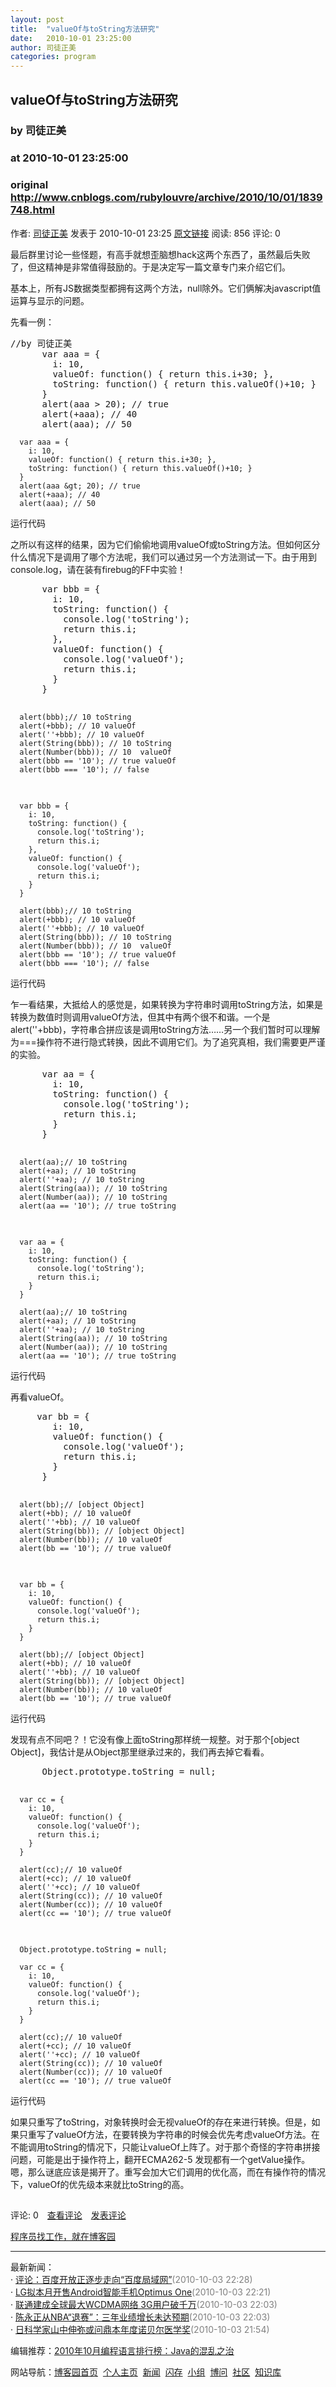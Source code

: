 ```yaml
---
layout: post
title:  "valueOf与toString方法研究"
date:   2010-10-01 23:25:00
author: 司徒正美
categories: program
---
```


## valueOf与toString方法研究
### by 司徒正美
### at 2010-10-01 23:25:00
### original <http://www.cnblogs.com/rubylouvre/archive/2010/10/01/1839748.html>

<p><a href="http://www.cnblogs.com/rubylouvre/"><img src="http://pic.cnblogs.com/face/u65123.jpg" alt="" border="0"></a><br>作者: <a href="http://www.cnblogs.com/rubylouvre/">司徒正美</a> 发表于 2010-10-01 23:25 <a href="http://www.cnblogs.com/rubylouvre/archive/2010/10/01/1839748.html">原文链接</a> 阅读: 856 评论: 0</p><p>最后群里讨论一些怪题，有高手就想歪脑想hack这两个东西了，虽然最后失败了，但这精神是非常值得鼓励的。于是决定写一篇文章专门来介绍它们。</p>
<p>基本上，所有JS数据类型都拥有这两个方法，null除外。它们俩解决javascript值运算与显示的问题。</p>
<p>先看一例：</p>
<pre>
//by 司徒正美
      var aaa = {
        i: 10,
        valueOf: function() { return this.i+30; },
        toString: function() { return this.valueOf()+10; }
      }
      alert(aaa &gt; 20); // true
      alert(+aaa); // 40
      alert(aaa); // 50
</pre>
 
      var aaa = {
        i: 10,
        valueOf: function() { return this.i+30; },
        toString: function() { return this.valueOf()+10; }
      }
      alert(aaa &gt; 20); // true
      alert(+aaa); // 40
      alert(aaa); // 50
 
<p>运行代码</p>
<p>之所以有这样的结果，因为它们偷偷地调用valueOf或toString方法。但如何区分什么情况下是调用了哪个方法呢，我们可以通过另一个方法测试一下。由于用到console.log，请在装有firebug的FF中实验！</p>
<pre>
      var bbb = {
        i: 10,
        toString: function() {
          console.log('toString');
          return this.i;
        },
        valueOf: function() {
          console.log('valueOf');
          return this.i;
        }
      }
      
      alert(bbb);// 10 toString
      alert(+bbb); // 10 valueOf
      alert(''+bbb); // 10 valueOf
      alert(String(bbb)); // 10 toString
      alert(Number(bbb)); // 10  valueOf
      alert(bbb == '10'); // true valueOf
      alert(bbb === '10'); // false 
</pre>
 
      var bbb = {
        i: 10,
        toString: function() {
          console.log('toString');
          return this.i;
        },
        valueOf: function() {
          console.log('valueOf');
          return this.i;
        }
      }
      
      alert(bbb);// 10 toString
      alert(+bbb); // 10 valueOf
      alert(''+bbb); // 10 valueOf
      alert(String(bbb)); // 10 toString
      alert(Number(bbb)); // 10  valueOf
      alert(bbb == '10'); // true valueOf
      alert(bbb === '10'); // false
 
<p>运行代码</p>
<p>乍一看结果，大抵给人的感觉是，如果转换为字符串时调用toString方法，如果是转换为数值时则调用valueOf方法，但其中有两个很不和谐。一个是alert(''+bbb)，字符串合拼应该是调用toString方法……另一个我们暂时可以理解为===操作符不进行隐式转换，因此不调用它们。为了追究真相，我们需要更严谨的实验。</p>
<pre>
      var aa = {
        i: 10,
        toString: function() {
          console.log('toString');
          return this.i;
        }
      }

      alert(aa);// 10 toString
      alert(+aa); // 10 toString
      alert(''+aa); // 10 toString
      alert(String(aa)); // 10 toString
      alert(Number(aa)); // 10 toString
      alert(aa == '10'); // true toString
</pre>
 
      var aa = {
        i: 10,
        toString: function() {
          console.log('toString');
          return this.i;
        }
      }

      alert(aa);// 10 toString
      alert(+aa); // 10 toString
      alert(''+aa); // 10 toString
      alert(String(aa)); // 10 toString
      alert(Number(aa)); // 10 toString
      alert(aa == '10'); // true toString
 
<p>运行代码</p>
<p>再看valueOf。</p>
<pre>
     var bb = {
        i: 10,
        valueOf: function() {
          console.log('valueOf');
          return this.i;
        }
      }

      alert(bb);// [object Object]
      alert(+bb); // 10 valueOf
      alert(''+bb); // 10 valueOf
      alert(String(bb)); // [object Object]
      alert(Number(bb)); // 10 valueOf
      alert(bb == '10'); // true valueOf
</pre>
 
      var bb = {
        i: 10,
        valueOf: function() {
          console.log('valueOf');
          return this.i;
        }
      }

      alert(bb);// [object Object]
      alert(+bb); // 10 valueOf
      alert(''+bb); // 10 valueOf
      alert(String(bb)); // [object Object]
      alert(Number(bb)); // 10 valueOf
      alert(bb == '10'); // true valueOf
 
<p>运行代码</p>
<p>发现有点不同吧？！它没有像上面toString那样统一规整。对于那个[object Object]，我估计是从Object那里继承过来的，我们再去掉它看看。</p>
<pre>
      Object.prototype.toString = null;

      var cc = {
        i: 10,
        valueOf: function() {
          console.log('valueOf');
          return this.i;
        }
      }

      alert(cc);// 10 valueOf
      alert(+cc); // 10 valueOf
      alert(''+cc); // 10 valueOf
      alert(String(cc)); // 10 valueOf
      alert(Number(cc)); // 10 valueOf
      alert(cc == '10'); // true valueOf
</pre>
 
      Object.prototype.toString = null;

      var cc = {
        i: 10,
        valueOf: function() {
          console.log('valueOf');
          return this.i;
        }
      }

      alert(cc);// 10 valueOf
      alert(+cc); // 10 valueOf
      alert(''+cc); // 10 valueOf
      alert(String(cc)); // 10 valueOf
      alert(Number(cc)); // 10 valueOf
      alert(cc == '10'); // true valueOf
 
<p>运行代码</p>
<p>如果只重写了toString，对象转换时会无视valueOf的存在来进行转换。但是，如果只重写了valueOf方法，在要转换为字符串的时候会优先考虑valueOf方法。在不能调用toString的情况下，只能让valueOf上阵了。对于那个奇怪的字符串拼接问题，可能是出于操作符上，翻开ECMA262-5 发现都有一个getValue操作。嗯，那么谜底应该是揭开了。重写会加大它们调用的优化高，而在有操作符的情况下，valueOf的优先级本来就比toString的高。</p>

<img src="http://www.cnblogs.com/rubylouvre/aggbug/1839748.html?type=1" width="1" height="1" alt=""><p>评论: 0　<a href="http://www.cnblogs.com/rubylouvre/archive/2010/10/01/1839748.html#pagedcomment">查看评论</a>　<a href="http://www.cnblogs.com/rubylouvre/archive/2010/10/01/1839748.html#commentform">发表评论</a></p><p><a href="http://job.cnblogs.com/">程序员找工作，就在博客园</a></p><hr><p>最新新闻：<br>· <a href="http://news.cnblogs.com/n/76309/">评论：百度开放正逐步走向“百度局域网”</a><span style="color:gray">(2010-10-03 22:28)</span><br>· <a href="http://news.cnblogs.com/n/76308/">LG拟本月开售Android智能手机Optimus One</a><span style="color:gray">(2010-10-03 22:21)</span><br>· <a href="http://news.cnblogs.com/n/76307/">联通建成全球最大WCDMA网络 3G用户破千万</a><span style="color:gray">(2010-10-03 22:03)</span><br>· <a href="http://news.cnblogs.com/n/76306/">陈永正从NBA“退赛”：三年业绩增长未达预期</a><span style="color:gray">(2010-10-03 22:03)</span><br>· <a href="http://news.cnblogs.com/n/76305/">日科学家山中伸弥或问鼎本年度诺贝尔医学奖</a><span style="color:gray">(2010-10-03 21:54)</span><br></p><p>编辑推荐：<a href="http://news.cnblogs.com/n/76302/">2010年10月编程语言排行榜：Java的混乱之治</a><br></p><p>网站导航：<a href="http://www.cnblogs.com">博客园首页</a>  <a href="http://home.cnblogs.com/">个人主页</a>  <a href="http://news.cnblogs.com">新闻</a>  <a href="http://home.cnblogs.com/ing/">闪存</a>  <a href="http://home.cnblogs.com/group/">小组</a>  <a href="http://space.cnblogs.com/q/">博问</a>  <a href="http://space.cnblogs.com">社区</a>  <a href="http://kb.cnblogs.com">知识库</a></p>